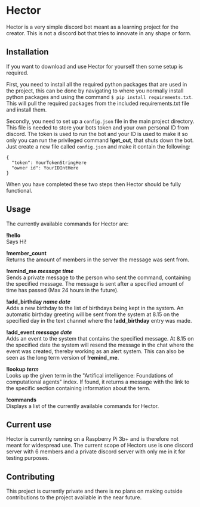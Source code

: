 # Hector
Hector is a very simple discord bot meant as a learning project for the creator. This is not a discord bot that tries to
innovate in any shape or form.

## Installation
If you want to download and use Hector for yourself then some setup is required.  

First, you need to install all the required python packages that are used in the project, this can be done by navigating to where you normally install python packages and using the command ```$ pip install requirements.txt```. This will pull the required packages from the included requirements.txt file and install them.

Secondly, you need to set up a ```config.json``` file in the main project directory. This file is needed to store your bots token and your own personal ID from discord. The token is used to run the bot and your ID is used to make it so only you can run the privileged command <b>!get_out</b>, that shuts down the bot. Just create a new file called ```config.json``` and make it contain the following:
```
{
  "token": YourTokenStringHere
  "owner id": YourIDIntHere
}
```
When you have completed these two steps then Hector should be fully functional. 
## Usage
The currently available commands for Hector are:  

<b>!hello</b>  
Says Hi!

<b>!member_count</b>  
Returns the amount of members in the server the message was sent from.

<b>!remind_me <em>message time</em></b>  
Sends a private message to the person who sent the command, containing the specified message. The message is sent after a specified
amount of time has passed (Max 24 hours in the future).

<b>!add_birthday <em>name date</em></b>  
Adds a new birthday to the list of birthdays being kept in the system. An automatic birthday greeting will be sent from the system at 8.15 on the specified day in the text channel where the <b>!add_birthday</b> entry was made.

<b>!add_event <em>message date</em></b>  
Adds an event to the system that contains the specified message. At 8.15 on the specified date the system will resend the message in the chat where the event was created, thereby working as an alert system. This can also be seen as the long term version of 
<b>!remind_me</b>.

<b>!lookup <em>term</em></b>  
Looks up the given term in the "Artifical intelligence: Foundations of computational agents" index. If found, it returns a message with the link to the specific section containing information about the term. 

<b>!commands</b>  
Displays a list of the currently available commands for Hector. 

## Current use


Hector is currently running on a Raspberry Pi 3b+ and is therefore not meant for widespread use. The current scope of Hectors use
is one discord server with 6 members and a private discord server with only me in it for testing purposes.

## Contributing
This project is currently private and there is no plans on making outside contributions to the project available in the near future.
